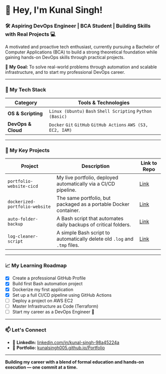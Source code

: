 # 👋 Hey, I'm Kunal Singh!

### 🛠️ Aspiring DevOps Engineer | BCA Student | Building Skills with Real Projects 💻
A motivated and proactive tech enthusiast, currently pursuing a Bachelor of Computer Applications (BCA) to build a strong theoretical foundation while gaining hands-on DevOps skills through practical projects.

🎯 **My Goal:** To solve real-world problems through automation and scalable infrastructure, and to start my professional DevOps career.

---

### 🧰 My Tech Stack

| Category          | Tools & Technologies                                       |
|-------------------|------------------------------------------------------------|
| **OS & Scripting** | `Linux (Ubuntu)` `Bash` `Shell Scripting` `Python (Basic)` |
| **DevOps & Cloud** | `Docker` `Git` `GitHub` `GitHub Actions` `AWS (S3, EC2, IAM)`|

---
### 🚀 My Key Projects

| Project                       | Description                                                                  | Link to Repo                                                                |
|-------------------------------|------------------------------------------------------------------------------|-----------------------------------------------------------------------------|
| `portfolio-website-cicd`      | My live portfolio, deployed automatically via a CI/CD pipeline.            | [Link](https://github.com/KunalSingh005/portfolio-website-cicd)             |
| `dockerized-portfolio-website`| The same portfolio, but packaged as a portable Docker container.             | [Link](https://github.com/KunalSingh005/dockerized-portfolio-website)       |
| `auto-folder-backup`          | A Bash script that automates daily backups of critical folders.              | [Link](https://github.com/KunalSingh005/auto-folder-backup)                 |
| `log-cleaner-script`          | A simple Bash script to automatically delete old `.log` and `.tmp` files.      | [Link](https://github.com/KunalSingh005/log-cleaner-script)                 |
---

### 📈 My Learning Roadmap

- [x] Create a professional GitHub Profile
- [x] Build first Bash automation project
- [x] Dockerize my first application
- [x] Set up a full CI/CD pipeline using GitHub Actions
- [ ] Deploy a project on AWS EC2
- [ ] Master Infrastructure as Code (Terraform)
- [ ] Start my career as a DevOps Engineer 💼

---

### 📫 Let's Connect

- 🔗 **LinkedIn:** [linkedin.com/in/kunal-singh-98a45224a](https://www.linkedin.com/in/kunal-singh-98a45224a)
- 💼 **Portfolio:** [kunalsingh005.github.io/Portfolio](https://kunalsingh005.github.io/Portfolio/)

---

**Building my career with a blend of formal education and hands-on execution — one commit at a time.**
